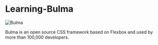 # Learning-Bulma

![Bulma](https://bulma.io/images/bulma-logo.png)

Bulma is an open source CSS framework based on Flexbox and used by more than 100,000 developers.
